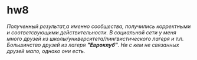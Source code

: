 # hw8
*Полученный результат,а именно сообщества, получились корректными и соответсвующими действительности. В социальной сети у меня много друзей из школы/университета/лингвистического лагеря и т.п. Большинство друзей из лагеря **"Евроклуб"**. Ни с кем не связанных друзей мало, однако они есть.*

